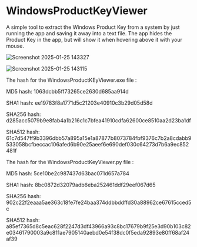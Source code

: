 # WindowsProductKeyViewer

A simple tool to extract the Windows Product Key from a system by just running the app and saving it away into a text file.
The app hides the Product Key in the app, but will show it when hovering above it with your mouse.

![Screenshot 2025-01-25 143327](https://github.com/user-attachments/assets/0c22f4dd-077a-4f10-8b96-2482626a58da)

![Screenshot 2025-01-25 143115](https://github.com/user-attachments/assets/929c7380-a433-4257-906f-563ade09f839)

The hash for the WindowsProductKEyViewer.exe file :

MD5 hash: 1063dcbb5ff73265ce2630d685aa914d

SHA1 hash: ee19783f8a1771d5c21203e40910c3b29d05d58d

SHA256 hash: d285acc5079b9e8fab4a1b216c1c7bfea41910cdfa62600ce8510aa2d23ba1df

SHA512 hash: 61c7d547ff9b3396dbb57a895a15e1a87877b8073784fbf9376c7b2a8cdabb9533058bcfbeccac106afed6b90e25aeef6e690def030c64273d7b6a9ec852481f

The hash for the WindowsProductKeyViewer.py file :

MD5 hash: 5ce10be2c987437d63bac071d657a784

SHA1 hash: 8bc0872d32079adb6eba252461ddf29eef067d65

SHA256 hash: 902c22f2eaaa5ae363c18fe7fe24baa374ddbbddffd30a88962ce67615cced5c

SHA512 hash: a85ef7365d8c5eac628f2247d3df43966a93c8bc17679b9f25e3d90b103c82e03461790003a9c811ae7905140aebd0e54f38dc0f5eda92893e80ff68af24af39


